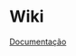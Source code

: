 <!-- TITLE: Página Inicial -->
<!-- SUBTITLE: A quick summary of Página Inicial -->

# Wiki
[Documentação](/wiki)
